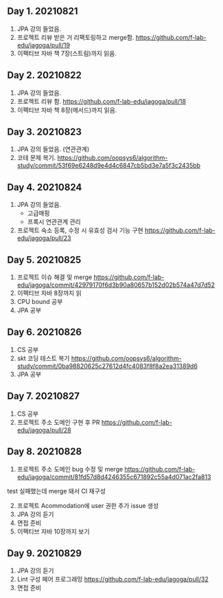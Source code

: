 ## Day 1. 20210821

1. JPA 강의 들었음.
2. 프로젝트 리뷰 받은 거 리팩토링하고 merge함.
https://github.com/f-lab-edu/jagoga/pull/19
3. 이펙티브 자바 책 7장(스트림)까지 읽음.

## Day 2. 20210822

1. JPA 강의 들었음.
2. 프로젝트 리뷰 함.
https://github.com/f-lab-edu/jagoga/pull/18
3. 이펙티브 자바 책 8장(메서드)까지 읽음.

## Day 3. 20210823

1. JPA 강의 들었음. (연관관계)
2. 코테 문제 복기.
https://github.com/oopsys6/algorithm-study/commit/53f69e6248d9e4d4c6847cb5bd3e7a5f3c2435bb

## Day 4. 20210824

1. JPA 강의 들었음.
    * 고급매핑
    * 프록시 연관관계 관리
2. 프로젝트 숙소 등록, 수정 시 유효성 검사 기능 구현
https://github.com/f-lab-edu/jagoga/pull/23

## Day 5. 20210825

1. 프로젝트 이슈 해결 및 merge
https://github.com/f-lab-edu/jagoga/commit/42979170f6d3b90a80657b152d02b574a47d7d52
2. 이펙티브 자바 8장까지 읽
3. CPU bound 공부
4. JPA 공부

## Day 6. 20210826

1. CS 공부
2. skt 코딩 테스트 복기
https://github.com/oopsys6/algorithm-study/commit/0ba98820625c27612d4fc4083f8f8a2ea31389d6
3. JPA 공부

## Day 7. 20210827

1. CS 공부
2. 프로젝트 주소 도메인 구현 후 PR
https://github.com/f-lab-edu/jagoga/pull/28

## Day 8. 20210828

1. 프로젝트 주소 도메인 bug 수정 및 merge
https://github.com/f-lab-edu/jagoga/commit/81fd57d8d4246355c671892c55a4d071ac2fa813

test 실패했는데 merge 돼서 CI 재구성

2. 프로젝트 Acommodation에 user 권한 추가 issue 생성
3. JPA 강의 듣기
4. 면접 준비
5. 이펙티브 자바 10장까지 보기

## Day 9. 20210829

1. JPA 강의 듣기
2. Lint 구성 페어 프로그래밍
https://github.com/f-lab-edu/jagoga/pull/32
3. 면접 준비
